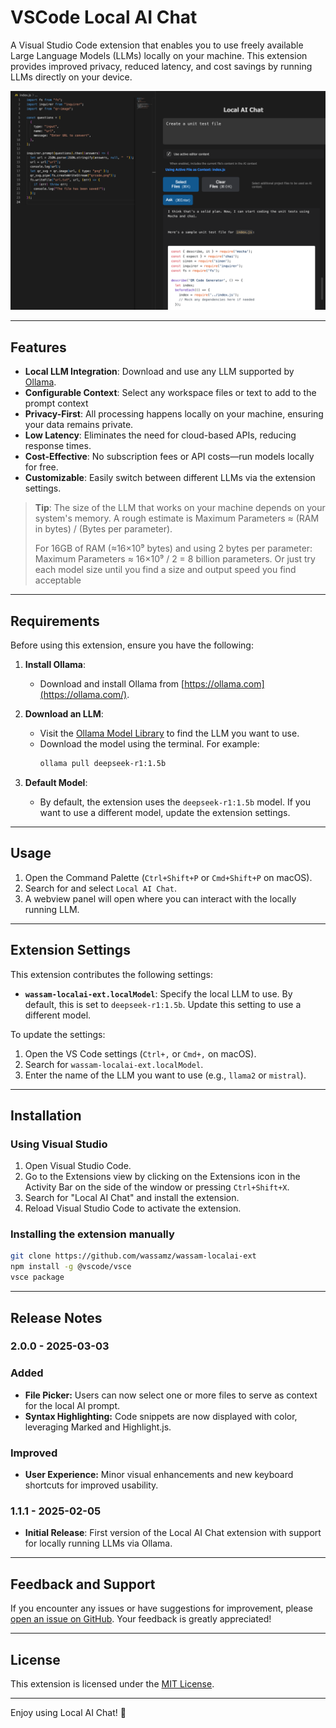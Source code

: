 # VSCode Local AI Chat

A Visual Studio Code extension that enables you to use freely available Large Language Models (LLMs) locally on your machine. This extension provides improved privacy, reduced latency, and cost savings by running LLMs directly on your device.

![screenshot](screenshot-1.png)

---

## Features

- **Local LLM Integration**: Download and use any LLM supported by [Ollama](https://ollama.com/).
- **Configurable Context**: Select any workspace files or text to add to the prompt context
- **Privacy-First**: All processing happens locally on your machine, ensuring your data remains private.
- **Low Latency**: Eliminates the need for cloud-based APIs, reducing response times.
- **Cost-Effective**: No subscription fees or API costs—run models locally for free.
- **Customizable**: Easily switch between different LLMs via the extension settings.

> **Tip**: The size of the LLM that works on your machine depends on your system's memory. A rough estimate is Maximum Parameters ≈ (RAM in bytes) / (Bytes per parameter).
>
> For 16GB of RAM (≈16×10⁹ bytes) and using 2 bytes per parameter:
> Maximum Parameters ≈ 16×10⁹ / 2 = 8 billion parameters.
> Or just try each model size until you find a size and output speed you find acceptable

---

## Requirements

Before using this extension, ensure you have the following:

1. **Install Ollama**:
   - Download and install Ollama from [https://ollama.com](https://ollama.com/).

2. **Download an LLM**:
   - Visit the [Ollama Model Library](https://ollama.com/library) to find the LLM you want to use.
   - Download the model using the terminal. For example:
     ```bash
     ollama pull deepseek-r1:1.5b
     ```

3. **Default Model**:
   - By default, the extension uses the `deepseek-r1:1.5b` model. If you want to use a different model, update the extension settings.
---

## Usage

1. Open the Command Palette (`Ctrl+Shift+P` or `Cmd+Shift+P` on macOS).
2. Search for and select `Local AI Chat`.
3. A webview panel will open where you can interact with the locally running LLM.

---

## Extension Settings

This extension contributes the following settings:

- **`wassam-localai-ext.localModel`**: Specify the local LLM to use. By default, this is set to `deepseek-r1:1.5b`. Update this setting to use a different model.

To update the settings:
1. Open the VS Code settings (`Ctrl+,` or `Cmd+,` on macOS).
2. Search for `wassam-localai-ext.localModel`.
3. Enter the name of the LLM you want to use (e.g., `llama2` or `mistral`).

---

## Installation
### Using Visual Studio
1. Open Visual Studio Code.
2. Go to the Extensions view by clicking on the Extensions icon in the Activity Bar on the side of the window or pressing `Ctrl+Shift+X`.
3. Search for "Local AI Chat" and install the extension.
4. Reload Visual Studio Code to activate the extension.

### Installing the extension manually
```sh
git clone https://github.com/wassamz/wassam-localai-ext
npm install -g @vscode/vsce
vsce package
```
---

## Release Notes

### 2.0.0 - 2025-03-03
### Added
- **File Picker:** Users can now select one or more files to serve as context for the local AI prompt.
- **Syntax Highlighting:** Code snippets are now displayed with color, leveraging Marked and Highlight.js.

### Improved
- **User Experience:** Minor visual enhancements and new keyboard shortcuts for improved usability. 

### 1.1.1 - 2025-02-05
- **Initial Release**: First version of the Local AI Chat extension with support for locally running LLMs via Ollama.

---

## Feedback and Support

If you encounter any issues or have suggestions for improvement, please [open an issue on GitHub](https://github.com/wassamz/wassam-localai-ext/issues). Your feedback is greatly appreciated!

---

## License

This extension is licensed under the [MIT License](https://opensource.org/licenses/MIT).

---

Enjoy using Local AI Chat! 🚀